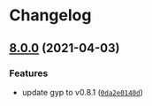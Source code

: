 # Changelog

## [8.0.0](https://www.github.com/DeeDeeG/node-gyp/compare/v7.1.2...v8.0.0) (2021-04-03)


### Features

* update gyp to v0.8.1 ([`0da2e0140d`](https://github.com/nodejs/node-gyp/commit/0da2e0140d))
